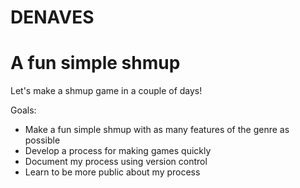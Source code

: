 # DENAVES 
# A fun simple shmup

Let's make a shmup game in a couple of days!

Goals:
- Make a fun simple shmup with as many features of the genre as possible
- Develop a process for making games quickly
- Document my process using version control
- Learn to be more public about my process